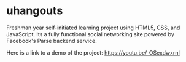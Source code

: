 # uhangouts
Freshman year self-initiated learning project using HTML5, CSS, and JavaScript. Its a fully functional social networking site powered by Facebook's Parse backend service. 

Here is a link to a demo of the project: https://youtu.be/_OSexdwxrnI 

